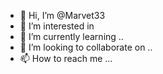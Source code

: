 - 👋 Hi, I’m @Marvet33
- 👀 I’m interested in 
- 🌱 I’m currently learning ..
- 💞️ I’m looking to collaborate on ..
- 📫 How to reach me ...
<!---
Marvet33/Marvet33 is a ✨ special ✨ repository because its `README.md` (this file) appears on your GitHub profile.
You can click the Preview link to take a look at your changes.
-
